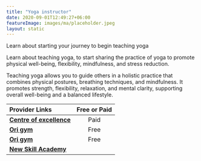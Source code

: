 ```yaml
---
title: "Yoga instructor"
date: 2020-09-01T12:49:27+06:00
featureImage: images/ma/placeholder.jpeg
layout: static
---
```


Learn about starting your journey to begin teaching yoga

Learn about teaching yoga, to start sharing the practice of yoga to promote physical well-being, flexibility, mindfulness, and stress reduction.

Teaching yoga allows you to guide others in a holistic practice that combines physical postures, breathing techniques, and mindfulness. It promotes strength, flexibility, relaxation, and mental clarity, supporting overall well-being and a balanced lifestyle.

| Provider Links      | Free or Paid  |  
| :-----------          | :--------------:      |  
| [**Centre of excellence**](https://www.centreofexcellence.com/shop/200hr-yoga-teacher-training-diploma-course/) | Paid | 
| [**Ori gym**](https://origympersonaltrainercourses.co.uk/blog/why-do-yoga-teacher-training) | Free | 
| [**Ori gym**](https://origympersonaltrainercourses.co.uk/blog/why-become-a-yoga-teacher) | Free  | 
| [**New Skill Academy**](https://newskillsacademy.co.uk/) |  | 
  

<br/><br/>







